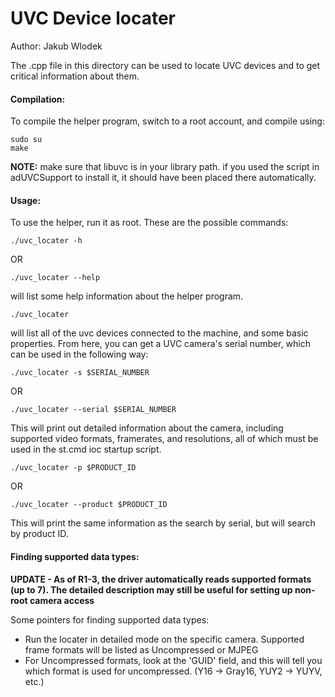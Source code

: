 # UVC Device locater

Author: Jakub Wlodek

The .cpp file in this directory can be used to locate UVC devices and to get
critical information about them.

#### Compilation:

To compile the helper program, switch to a root account, and compile using:

```
sudo su
make
```

**NOTE:** make sure that libuvc is in your library path. if you used the script in
adUVCSupport to install it, it should have been placed there automatically.


#### Usage:

To use the helper, run it as root. These are the possible commands:

```
./uvc_locater -h 
```
OR
```
./uvc_locater --help
```
will list some help information about the helper program.

```
./uvc_locater
```

will list all of the uvc devices connected to the machine, and some basic properties.
From here, you can get a UVC camera's serial number, which can be used in the following way:
```
./uvc_locater -s $SERIAL_NUMBER
```
OR
```
./uvc_locater --serial $SERIAL_NUMBER
```
This will print out detailed information about the camera, including supported video
formats, framerates, and resolutions, all of which must be used in the st.cmd ioc
startup script.

```
./uvc_locater -p $PRODUCT_ID
```
OR
```
./uvc_locater --product $PRODUCT_ID
```
This will print the same information as the search by serial, but will search by product ID.

#### Finding supported data types:

**UPDATE - As of R1-3, the driver automatically reads supported formats (up to 7). The detailed description may still be useful for setting up non-root camera access**

Some pointers for finding supported data types:

* Run the locater in detailed mode on the specific camera. Supported frame formats will be listed as Uncompressed or MJPEG
* For Uncompressed formats, look at the 'GUID' field, and this will tell you which format is used for uncompressed. (Y16 -> Gray16, YUY2 -> YUYV, etc.)
